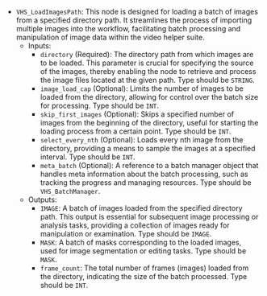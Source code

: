 - `VHS_LoadImagesPath`: This node is designed for loading a batch of images from a specified directory path. It streamlines the process of importing multiple images into the workflow, facilitating batch processing and manipulation of image data within the video helper suite.
    - Inputs:
        - `directory` (Required): The directory path from which images are to be loaded. This parameter is crucial for specifying the source of the images, thereby enabling the node to retrieve and process the image files located at the given path. Type should be `STRING`.
        - `image_load_cap` (Optional): Limits the number of images to be loaded from the directory, allowing for control over the batch size for processing. Type should be `INT`.
        - `skip_first_images` (Optional): Skips a specified number of images from the beginning of the directory, useful for starting the loading process from a certain point. Type should be `INT`.
        - `select_every_nth` (Optional): Loads every nth image from the directory, providing a means to sample the images at a specified interval. Type should be `INT`.
        - `meta_batch` (Optional): A reference to a batch manager object that handles meta information about the batch processing, such as tracking the progress and managing resources. Type should be `VHS_BatchManager`.
    - Outputs:
        - `IMAGE`: A batch of images loaded from the specified directory path. This output is essential for subsequent image processing or analysis tasks, providing a collection of images ready for manipulation or examination. Type should be `IMAGE`.
        - `MASK`: A batch of masks corresponding to the loaded images, used for image segmentation or editing tasks. Type should be `MASK`.
        - `frame_count`: The total number of frames (images) loaded from the directory, indicating the size of the batch processed. Type should be `INT`.
